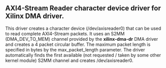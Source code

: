 ## AXI4-Stream Reader character device driver for Xilinx DMA driver.
This driver creates a character device (/dev/axisreader0) that can be used to read complete AXI4-Stream packets.  It uses an S2MM (DMA_DEV_TO_MEM) channel provided by the **xilinx-dma-dr** DMA driver and creates a 4 packet circular buffer.  The maximum packet length is specified in bytes by the max_packet_length parameter.  The driver automatically finds the first available (not requested / taken by some other kernel module) S2MM channel and creates /dev/axisreader0.
